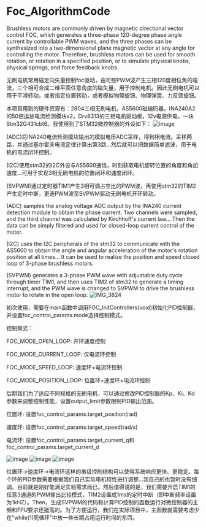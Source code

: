 # Foc_AlgorithmCode
Brushless motors are commonly driven by magnetic directional vector control FOC, which generates a three-phase 120-degree phase angle current by controllable PWM waves, and the three phases can be synthesized into a two-dimensional plane magnetic vector at any angle for controlling the motor. Therefore, brushless motors can be used for smooth rotation, or rotation in a specified position, or to simulate physical knobs, physical springs, and force feedback knobs.

无刷电机常用磁定向矢量控制foc驱动，由可控PWM波产生三相120度相位角的电流，三个相可合成二维平面任意角度的磁矢量，用于控制电机。因此无刷电机可以用于平滑转动，或者指定位置转动，或者模拟物理旋钮、物理弹簧、力反馈旋钮。

本项目用到的硬件资源有：2804三相无刷电机，AS5600磁编码器，INA240A2的50倍运放电流检测模块x2，Drv8313的三相电机驱动板，12v电源供电，一块Stm32G431cbt6。我使用到了STM32微控制器的外设如下：
![image](https://github.com/user-attachments/assets/f80d7eff-ce76-41b7-acc5-4adc655b2f15)

(ADC)将INA240电流检测模块输出的模拟电压ADC采样，得到相电流。采样两路，并通过基尔霍夫电流定律计算出第3路...然后就可以把数据简单滤波，用于电机的电流闭环控制。

(I2C)使用stm32的I2C外设与AS5600通信，时刻获取电机旋转位置的角度和角加速度...可用于实现3相无刷电机的位置闭环和速度闭环。

(SVPWM)通过定时器TIM1产生3相可调占空比的PWM波，再使用stm32的TIM2产生定时中断，更迭PWM波至SVPWM驱动无刷电机开环转动。

(ADC) samples the analog voltage ADC output by the INA240 current detection module to obtain the phase current. Two channels were sampled, and the third channel was calculated by Kirchhoff's current law... Then the data can be simply filtered and used for closed-loop current control of the motor.

(I2C) uses the I2C peripherals of the stm32 to communicate with the AS5600 to obtain the angle and angular acceleration of the motor's rotation position at all times... It can be used to realize the position and speed closed loop of 3-phase brushless motors.

(SVPWM) generates a 3-phase PWM wave with adjustable duty cycle through timer TIM1, and then uses TIM2 of stm32 to generate a timing interrupt, and the PWM wave is changed to SVPWM to drive the brushless motor to rotate in the open loop.
![IMG_3824](https://github.com/user-attachments/assets/8143ccb0-e906-4154-9e3a-427c67112574)


初次使用，需要在main函数中调用FOC_InitControllers(void)初始化PID控制器，并设置foc_control_params.mode选择控制模式。

控制模式：

FOC_MODE_OPEN_LOOP: 开环速度控制

FOC_MODE_CURRENT_LOOP: 仅电流环控制

FOC_MODE_SPEED_LOOP: 速度环+电流环控制

FOC_MODE_POSITION_LOOP: 位置环+速度环+电流环控制

后期我们为了适应不同规格的无刷电机，可以通过修改PID控制器的Kp、Ki、Kd参数来调整控制性能，设置output_limit参数限制PID输出范围。

位置环: 设置foc_control_params.target_position(rad)

速度环: 设置foc_control_params.target_speed(rad/s)

电流环: 设置foc_control_params.target_current_q和foc_control_params.target_current_d

![image](https://github.com/user-attachments/assets/77474258-2ac3-4ed0-a974-8d6c3de0877f)        ![image](https://github.com/user-attachments/assets/46287e48-3f0d-4f3b-8463-68bfc616c729)        ![image](https://github.com/user-attachments/assets/9bb1257e-4586-4326-a23b-3bb79dfedfc8)

位置环->速度环->电流环这样的串级控制结构可以使得系统响应更快、更稳定。每个环的PID参数需要根据我们自己实际电机特性进行调整...我自己的也暂时没有细调。目前就是刚好能满足实验需求而已。然后值得说的是，我们需要开启TIM1的任意3通道的PWM输出比较模式，TIM2设置成1ms的定时中断（即中断频率设置为1kHZ）。Then，生成SVPWM的代码和计算PID控制的函数运行对微控制器的主频和FPU要求还挺高的。为了方便运行，我们在实际项目中，主函数就需要考虑少在“while(1)死循环”中放一些长期占用运行时间的东西。
